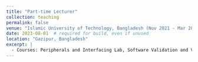 ```yaml
---
title: "Part-time Lecturer"
collection: teaching
permalink: false
venue: "Islamic University of Technology, Bangladesh (Nov 2021 - Mar 2022)"
date: 2023-08-01  # required for build, even if unused
location: "Gazipur, Bangladesh"
excerpt: |
  - Courses: Peripherals and Interfacing Lab, Software Validation and Verification Lab, Visual Programming Lab (Java)
---
```

